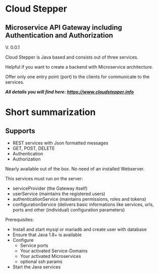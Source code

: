 # Cloud Stepper
<h2>Microservice API Gateway including Authentication and Authorization</h2>

V. 0.0.1

Cloud Stepper is Java based and consists out of three services.

Helpful if you want to create a backend with Microservice architecture.

Offer only one entry point (port) to the clients for communicate to the services.

<b> *All details you will find here: https://www.cloudstepper.info* </b>

Short summarization
===================

Supports
--------
+ REST services with Json formatted messages
+ GET, POST, DELETE
+ Authentication
+ Authorization

Nearly available out of the box.
No need of an installed Webserver.

This services must run on the server:
- serviceProvider (the Gateway itself)
- userService (maintains the registered users)
- authenticationService (maintains permissions, roles and tokens)
- configurationService (delivers basic informations like services, urls, ports and other (individual) configuration parameters)

Prerequisites:
- Install and start mysql or mariadb and create user with database
- Ensure that Java 1.8+ is available
- Configure
  - Service ports
  - Your activated Service-Domains
  - Your activated Microservices
  - optional ssh params
- Start the Java services
